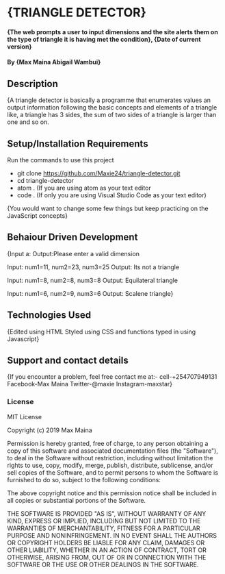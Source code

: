 # {TRIANGLE DETECTOR}
#### {The web prompts a user to input dimensions and the site alerts them on the type of triangle it is having met the condition}, {Date of current version}
#### By **{Max Maina  Abigail Wambui}**
## Description
{A triangle detector is basically a programme that enumerates values an output information following the basic concepts and elements
  of a triangle like, a triangle has 3 sides, the sum of two sides of a triangle is larger than one and so on.
  ## Setup/Installation Requirements
  Run the commands to use this project

* git clone https://github.com/Maxie24/triangle-detector.git
* cd triangle-detector
* atom . (If you are using atom as your text editor
* code . (If only you are  using Visual Studio Code as your text editor)

{You would want to change some few things but keep practicing on the JavaScript concepts}

## Behaiour Driven Development
{Input a:
Output:Please enter a valid dimension

Input: num1=11, num2=23, num3=25
Output: Its not a triangle

Input: num1=8, num2=8, num3=8
Output: Equilateral triangle

Input: num1=6, num2=9, num3=6
Output: Scalene triangle}

## Technologies Used
{Edited using HTML
Styled using CSS and functions typed in using Javascript}
## Support and contact details
{If you encounter a problem, feel free contact me at:-
cell-+254707949131
Facebook-Max Maina
Twitter-@maxie
Instagram-maxstar}
### License
MIT License

Copyright (c) 2019 Max Maina

Permission is hereby granted, free of charge, to any person obtaining a copy of this software and associated documentation files (the "Software"), to deal in the Software without restriction, including without limitation the rights to use, copy, modify, merge, publish, distribute, sublicense, and/or sell copies of the Software, and to permit persons to whom the Software is furnished to do so, subject to the following conditions:

The above copyright notice and this permission notice shall be included in all copies or substantial portions of the Software.

THE SOFTWARE IS PROVIDED "AS IS", WITHOUT WARRANTY OF ANY KIND, EXPRESS OR IMPLIED, INCLUDING BUT NOT LIMITED TO THE WARRANTIES OF MERCHANTABILITY, FITNESS FOR A PARTICULAR PURPOSE AND NONINFRINGEMENT. IN NO EVENT SHALL THE AUTHORS OR COPYRIGHT HOLDERS BE LIABLE FOR ANY CLAIM, DAMAGES OR OTHER LIABILITY, WHETHER IN AN ACTION OF CONTRACT, TORT OR OTHERWISE, ARISING FROM, OUT OF OR IN CONNECTION WITH THE SOFTWARE OR THE USE OR OTHER DEALINGS IN THE SOFTWARE.
